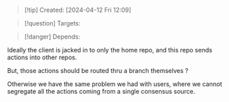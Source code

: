 
>[!tip] Created: [2024-04-12 Fri 12:09]

>[!question] Targets: 

>[!danger] Depends: 

Ideally the client is jacked in to only the home repo, and this repo sends actions into other repos.

But, those actions should be routed thru a branch themselves ?

Otherwise we have the same problem we had with users, where we cannot segregate all the actions coming from a single consensus source.